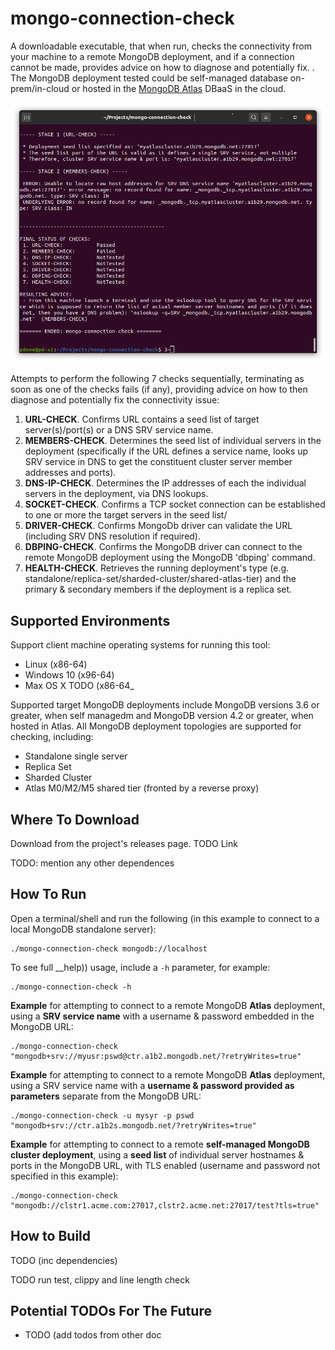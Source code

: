 # mongo-connection-check

A downloadable executable, that when run, checks the connectivity from your machine to a remote MongoDB deployment, and if a connection cannot be made, provides advice on how to diagnose and potentially fix.
. The MongoDB deployment tested could be self-managed database on-prem/in-cloud or hosted in the [MongoDB Atlas](https://www.mongodb.com/cloud/atlas) DBaaS in the cloud.

![Screenshot of mongo-connection-check](.tool_pic.png)

Attempts to perform the following 7 checks sequentially, terminating as soon as one of the checks fails (if any), providing advice on how to then diagnose and potentially fix the connectivity issue:
 1. __URL-CHECK__. Confirms URL contains a seed list of target server(s)/port(s) or a DNS SRV service name.
 2. __MEMBERS-CHECK__. Determines the seed list of individual servers in the deployment (specifically if the URL defines a service name, looks up SRV service in DNS to get the constituent cluster server member addresses and ports).
 3. __DNS-IP-CHECK__. Determines the IP addresses of each the individual servers in the deployment, via DNS lookups.
 4. __SOCKET-CHECK__. Confirms a TCP socket connection can be established to one or more the target servers in the seed list/
 5. __DRIVER-CHECK__. Confirms MongoDb driver can validate the URL (including SRV DNS resolution if required).
 6. __DBPING-CHECK__. Confirms the MongoDB driver can connect to the remote MongoDB deployment using the MongoDB 'dbping' command.
 7. __HEALTH-CHECK__. Retrieves the running deployment's type (e.g. standalone/replica-set/sharded-cluster/shared-atlas-tier) and the primary & secondary members if the deployment is a replica set.

## Supported Environments

Support client machine operating systems for running this tool:
 * Linux (x86-64)
 * Windows 10 (x96-64)
 * Max OS X TODO (x86-64_

Supported target MongoDB deployments include MongoDB versions 3.6 or greater, when self managedm and MongoDB version 4.2 or greater, when hosted in Atlas. All MongoDB deployment topologies are supported for checking, including: 
 * Standalone single server
 * Replica Set
 * Sharded Cluster
 * Atlas M0/M2/M5 shared tier (fronted by a reverse proxy)
 
## Where To Download

Download from the project's releases page. TODO Link

TODO: mention any other dependences

## How To Run

Open a terminal/shell and run the following (in this example to connect to a local MongoDB standalone server):

```console
./mongo-connection-check mongodb://localhost
```

To see full __help)) usage, include a `-h` parameter, for example:

```console
./mongo-connection-check -h
```

__Example__ for attempting to connect to a remote MongoDB __Atlas__ deployment, using a __SRV service name__ with a username & password embedded in the MongoDB URL:

```console
./mongo-connection-check "mongodb+srv://myusr:pswd@ctr.a1b2.mongodb.net/?retryWrites=true"
```

__Example__ for attempting to connect to a remote MongoDB __Atlas__ deployment, using a SRV service name with a __username & password provided as parameters__ separate from the MongoDB URL:

```console
./mongo-connection-check -u mysyr -p pswd "mongodb+srv://ctr.a1b2s.mongodb.net/?retryWrites=true"
```

__Example__ for attempting to connect to a remote __self-managed MongoDB cluster deployment__, using a __seed list__ of individual server hostnames & ports in the MongoDB URL, with TLS enabled (username and password not specified in this example):

```console
./mongo-connection-check "mongodb://clstr1.acme.com:27017,clstr2.acme.net:27017/test?tls=true"
```

## How to Build

TODO (inc dependencies)

TODO run test, clippy and line length check

## Potential TODOs For The Future

* TODO (add todos from other doc

